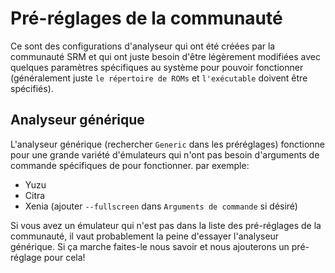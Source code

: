 # Pré-réglages de la communauté

Ce sont des configurations d'analyseur qui ont été créées par la communauté SRM et qui ont juste besoin d'être légèrement modifiées avec quelques paramètres spécifiques au système pour pouvoir fonctionner (généralement juste `le répertoire de ROMs` et `l'exécutable` doivent être spécifiés).

## Analyseur générique

L'analyseur générique (rechercher `Generic` dans les préréglages) fonctionne pour une grande variété d'émulateurs qui n'ont pas besoin d'arguments de commande spécifiques de pour fonctionner. par exemple:

- Yuzu
- Citra
- Xenia (ajouter `--fullscreen` dans `Arguments de commande` si désiré)

Si vous avez un émulateur qui n'est pas dans la liste des pré-réglages de la communauté, il vaut probablement la peine d'essayer l'analyseur générique. Si ça marche faites-le nous savoir et nous ajouterons un pré-réglage pour cela!
